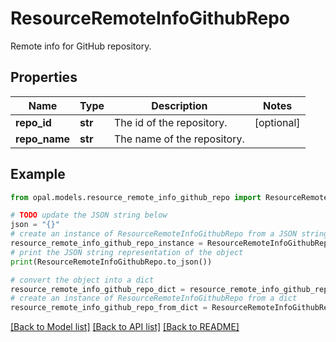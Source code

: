 # ResourceRemoteInfoGithubRepo

Remote info for GitHub repository.

## Properties

Name | Type | Description | Notes
------------ | ------------- | ------------- | -------------
**repo_id** | **str** | The id of the repository. | [optional] 
**repo_name** | **str** | The name of the repository. | 

## Example

```python
from opal.models.resource_remote_info_github_repo import ResourceRemoteInfoGithubRepo

# TODO update the JSON string below
json = "{}"
# create an instance of ResourceRemoteInfoGithubRepo from a JSON string
resource_remote_info_github_repo_instance = ResourceRemoteInfoGithubRepo.from_json(json)
# print the JSON string representation of the object
print(ResourceRemoteInfoGithubRepo.to_json())

# convert the object into a dict
resource_remote_info_github_repo_dict = resource_remote_info_github_repo_instance.to_dict()
# create an instance of ResourceRemoteInfoGithubRepo from a dict
resource_remote_info_github_repo_from_dict = ResourceRemoteInfoGithubRepo.from_dict(resource_remote_info_github_repo_dict)
```
[[Back to Model list]](../README.md#documentation-for-models) [[Back to API list]](../README.md#documentation-for-api-endpoints) [[Back to README]](../README.md)


